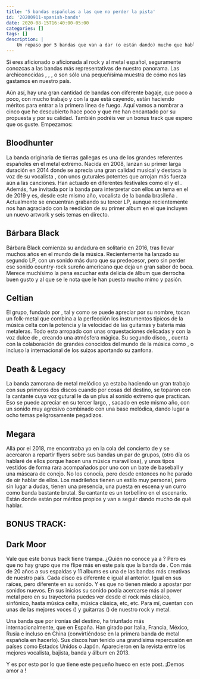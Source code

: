 ```yaml
---
title: '5 bandas españolas a las que no perder la pista'
id: '20200911-spanish-bands'
date: 2020-08-15T16:40:00-05:00
categories: []
tags: []
description: |
    Un repaso por 5 bandas que van a dar (o están dando) mucho que hablar en el ámbito del metal nacional. Ojo que hay bonus track...
---
```


Si eres aficionado o aficionada al rock y al metal español, seguramente conozcas a las bandas más representativas de nuestro panorama. Las archiconocidas <important text="Warcry" />, <important text="Saratoga" />, <important text="Stravaganzza" />, <important text="Sober" /> o <important text="Angelus Apatrida" /> son sólo una pequeñísima muestra de cómo nos las gastamos en nuestro país.

Aún así, hay una gran cantidad de bandas con diferente bagaje, que poco a poco, con mucho trabajo y con la que está cayendo, están haciendo méritos para entrar a la primera línea de fuego. Aquí vamos a nombrar a cinco que he descubierto hace poco y que me han encantado por su propuesta y por su calidad. También podréis ver un bonus track que espero que os guste. Empezamos:

<h2>Bloodhunter</h2>

<post-image
    source="20200911-spanish-bands/bloodhunter"
    title="La banda gallega Bloodhunter. Foto cedida por la banda para este post"
    footer="La banda gallega Bloodhunter. Foto cedida por la banda para este post"
    footerLink="https://www.instagram.com/bloodhunterband/"
/>

La banda originaria de tierras gallegas es una de los grandes referentes españoles en el metal extremo. Nacida en 2008, lanzan su primer larga duración en 2014 donde se aprecia una gran calidad musical y destaca la voz de su vocalista <important text="Diva Satánica" />, con unos guturales potentes que arrojan más fuerza aún a las canciones. Han actuado en diferentes festivales como el <important text="Resurrection Fest" /> y el <important text="Leyendas del Rock" />. Además, <important text="Diva Satánica" /> fue invitada por la banda <important text="Kamelot" /> para interpretar con ellos un tema en el <important text="Z-Live" /> de 2019 y es, desde este mismo año, vocalista de la banda brasileña <important text="Nervosa" />. Actualmente se encuentran grabando su tercer LP, aunque recientemente nos han agraciado con la reedición de su primer album en el que incluyen un nuevo artwork y seis temas en directo.

<h2>Bárbara Black</h2>

<post-image
    source="20200911-spanish-bands/BarbaraBlack"
    title="Barbara Black. Foto realizada por Nat Enemede cedida por cortesía de la banda. Todos los dereches les pertenecen a ambos"
    footer="Barbara Black. Foto realizada por Nat Enemede cedida por cortesía de la banda"
    footerLink="https://www.instagram.com/natenemede/"
/>

Bárbara Black comienza su andadura en solitario en 2016, tras llevar muchos años en el mundo de la música. Recientemente ha lanzado su segundo LP, <important text="Love, Death & Flies" /> con un sonido más duro que su predecesor, pero sin perder ese sonido country-rock sureño americano que deja un gran sabor de boca. Merece muchísimo la pena escuchar esta delicia de álbum que derrocha buen gusto y al que se le nota que le han puesto mucho mimo y pasión.

<h2>Celtian</h2>

<post-image
    source="20200911-spanish-bands/celtian_irenekilmister"
    title="La banda de folk-metal, Celtian. Foto realizada por Irene Kilmister"
    footer="La banda de folk-metal, Celtian. Foto realizada por Irene Kilmister"
    footerLink="https://www.instagram.com/irenekilmister.photo/"
/>

El grupo, fundado por <important text="Diego Palacio" />, tal y como se puede apreciar por su nombre, tocan un folk-metal que combina a la perfección los instrumentos típicos de la música celta con la potencia y la velocidad de las guitarras y batería más metaleras. Todo esto arropado con unas orquestaciones delicadas y con la voz dulce de <important text="Xana Lavey" />, creando una atmósfera mágica. Su segundo disco, <important text="En tierra de hadas" />, cuenta con la colaboración de grandes conocidos del mundo de la música como <important text="Patricia Tapia" />, <important text="Celtas Cortos" /> o incluso la internacional <important text="Michalina Malisz" /> de los suizos <important text="Eluveitie" /> aportando su zanfona.

<h2>Death & Legacy</h2>

<post-image
    source="20200911-spanish-bands/deathandlegacy"
    title="Death and Legacy"
    footer="Death and Legacy. Foto de su web"
    footerLink="https://deathandlegacy.com/"
/>

La banda zamorana de metal melódico ya estaba haciendo un gran trabajo con sus primeros dos discos cuando por cosas del destino, se toparon con la cantante <important text="Hynphernia" /> cuya voz gutural le da un plus al sonido extremo que practican. Eso se puede apreciar en su tercer largo, <important text="INF3RNO" />, sacado en este mismo año, con un sonido muy agresivo combinado con una base melódica, dando lugar a ocho temas peligrosamente pegadizos.

<h2>Megara</h2>

<post-image
    source="20200911-spanish-bands/megara"
    title="La banda madrileña Megara. Foto cogida de su dosier de prensa https://epk.megaraband.com/"
    footer="La banda madrileña Megara. Foto cogida de su dosier de prensa"
    footerLink="https://www.instagram.com/wearemegara/"
/>

Allá por el 2018, me encontraba yo en la cola del concierto de <important text="Halestorm" /> y se acercaron a repartir flyers sobre sus bandas un par de grupos, <important text="Screams on sunday" /> (otro día os hablaré de ellos porque hacen una música maravillosa), y unos tipos vestidos de forma rara acompañados por uno con un bate de baseball y una máscara de conejo. No los conocía, pero desde entonces no he parado de oir hablar de ellos. Los madrileños <important text="Megara" /> tienen un estilo muy personal, pero sin lugar a dudas, tienen una presencia, una puesta en escena y un curro como banda bastante brutal. Su cantante <important text="Kenzy" /> es un torbellino en el escenario. Están donde están por méritos propios y van a seguir dando mucho de qué hablar.

<h2>BONUS TRACK:</h2>

<h2>Dark Moor</h2>

<post-image
    source="20200911-spanish-bands/darkmoor_irenekilmister"
    title="Dark Moor en directo en el Z-Live Lite de 2020. Foto realizada por Irene Kilmister"
    footer="Dark Moor en directo en el Z-Live Lite de 2020. Foto realizada por Irene Kilmister"
    footerLink="https://www.instagram.com/irenekilmister.photo/"
/>

Vale que este bonus track tiene trampa. ¿Quién no conoce ya a <important text="Dark Moor" />? Pero es que no hay grupo que me flipe más en este país que la banda de <important text="Enrik García" />. Con más de 20 años a sus espaldas y 11 albums es una de las bandas más creativas de nuestro país. Cada disco es diferente e igual al anterior. Igual en sus raíces, pero diferente en su sonido. Y es que no tienen miedo a apostar por sonidos nuevos. En sus inicios su sonido podía acercarse más al power metal pero en su trayectoria puedes ver desde el rock más clásico, sinfónico, hasta música celta, música clásica, etc, etc. Para mí, cuentan con unas de las mejores voces (<important text="Alfred Romero" />) y guitarras (<important text="Enrik García" />) de nuestro rock y metal.

Una banda que por ironías del destino, ha triunfado más internacionalmente, que en España. Han girado por Italia, Francia, México, Rusia e incluso en China (convirtiéndose en la primera banda de metal española en hacerlo). Sus discos han tenido una grandísima repercusión en países como Estados Unidos o Japón. Aparecieron en la revista <important text="BURRN!" /> entre los mejores vocalista, bajista, banda y álbum en 2013.

Y es por esto por lo que <important text="Dark Moor" /> tiene este pequeño hueco en este post. ¡Demos amor a <important text="Dark Moor" />!

<apostrophe text="Foto de cabecera de David Menidrey en Unsplash" link="https://unsplash.com/@cazault?utm_source=unsplash&amp;utm_medium=referral&amp;utm_content=creditCopyText" />